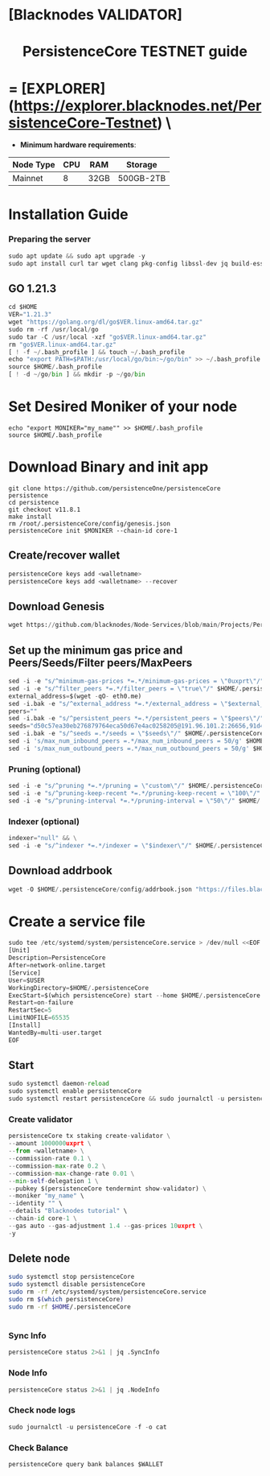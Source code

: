 [Blacknodes VALIDATOR]
=

<h1 align="center">PersistenceCore TESTNET guide</h1>



=
[EXPLORER]
(https://explorer.blacknodes.net/PersistenceCore-Testnet) \
=

- **Minimum hardware requirements**:

| Node Type |CPU | RAM  | Storage  | 
|-----------|----|------|----------|
| Mainnet   |   8|  32GB | 500GB-2TB |



# Installation Guide

### Preparing the server

```python
sudo apt update && sudo apt upgrade -y
sudo apt install curl tar wget clang pkg-config libssl-dev jq build-essential bsdmainutils git make ncdu gcc git jq chrony liblz4-tool -y
```

## GO 1.21.3
```python
cd $HOME
VER="1.21.3"
wget "https://golang.org/dl/go$VER.linux-amd64.tar.gz"
sudo rm -rf /usr/local/go
sudo tar -C /usr/local -xzf "go$VER.linux-amd64.tar.gz"
rm "go$VER.linux-amd64.tar.gz"
[ ! -f ~/.bash_profile ] && touch ~/.bash_profile
echo "export PATH=$PATH:/usr/local/go/bin:~/go/bin" >> ~/.bash_profile
source $HOME/.bash_profile
[ ! -d ~/go/bin ] && mkdir -p ~/go/bin
```

# Set Desired Moniker of your node
```
echo "export MONIKER="my_name"" >> $HOME/.bash_profile
source $HOME/.bash_profile
```

# Download Binary and init app
```
git clone https://github.com/persistenceOne/persistenceCore persistence
cd persistence
git checkout v11.8.1
make install
rm /root/.persistenceCore/config/genesis.json
persistenceCore init $MONIKER --chain-id core-1
```


## Create/recover wallet
```python
persistenceCore keys add <walletname>
persistenceCore keys add <walletname> --recover
```

## Download Genesis
```python
wget https://github.com/blacknodes/Node-Services/blob/main/Projects/PersistenceCore/genesis.json -O $HOME/.persistenceCore/config/genesis.json
```


## Set up the minimum gas price and Peers/Seeds/Filter peers/MaxPeers
```python
sed -i -e "s/^minimum-gas-prices *=.*/minimum-gas-prices = \"0uxprt\"/" $HOME/.persistenceCore/config/app.toml
sed -i -e "s/^filter_peers *=.*/filter_peers = \"true\"/" $HOME/.persistenceCore/config/config.toml
external_address=$(wget -qO- eth0.me) 
sed -i.bak -e "s/^external_address *=.*/external_address = \"$external_address:26656\"/" $HOME/.persistenceCore/config/config.toml
peers=""
sed -i.bak -e "s/^persistent_peers *=.*/persistent_peers = \"$peers\"/" $HOME/.persistenceCore/config/config.toml
seeds="d50c57ea30eb276879764eca50d67e4ac0258205@191.96.101.2:26656,91d4802dfc07466e481d51a63150462125cf1800@65.108.122.246:26696,e652da08b29ffd4410c2ec12aa576f4dd51a1edd@45.136.30.227:26656"
sed -i.bak -e "s/^seeds =.*/seeds = \"$seeds\"/" $HOME/.persistenceCore/config/config.toml
sed -i 's/max_num_inbound_peers =.*/max_num_inbound_peers = 50/g' $HOME/.persistenceCore/config/config.toml
sed -i 's/max_num_outbound_peers =.*/max_num_outbound_peers = 50/g' $HOME/.persistenceCore/config/config.toml
```

### Pruning (optional)
```python
sed -i -e "s/^pruning *=.*/pruning = \"custom\"/" $HOME/.persistenceCore/config/app.toml
sed -i -e "s/^pruning-keep-recent *=.*/pruning-keep-recent = \"100\"/" $HOME/.persistenceCore/config/app.toml
sed -i -e "s/^pruning-interval *=.*/pruning-interval = \"50\"/" $HOME/.persistenceCore/config/app.toml
```


### Indexer (optional) 
```python
indexer="null" && \
sed -i -e "s/^indexer *=.*/indexer = \"$indexer\"/" $HOME/.persistenceCore/config/config.toml
```

## Download addrbook
```python
wget -O $HOME/.persistenceCore/config/addrbook.json "https://files.blacknodes.net/persistenceCore/addrbook.json"
```


# Create a service file
```python
sudo tee /etc/systemd/system/persistenceCore.service > /dev/null <<EOF
[Unit]
Description=PersistenceCore
After=network-online.target
[Service]
User=$USER
WorkingDirectory=$HOME/.persistenceCore
ExecStart=$(which persistenceCore) start --home $HOME/.persistenceCore
Restart=on-failure
RestartSec=5
LimitNOFILE=65535
[Install]
WantedBy=multi-user.target
EOF
```

## Start
```python
sudo systemctl daemon-reload
sudo systemctl enable persistenceCore
sudo systemctl restart persistenceCore && sudo journalctl -u persistenceCore -f
```

### Create validator
```python
persistenceCore tx staking create-validator \
--amount 1000000uxprt \
--from <walletname> \
--commission-rate 0.1 \
--commission-max-rate 0.2 \
--commission-max-change-rate 0.01 \
--min-self-delegation 1 \
--pubkey $(persistenceCore tendermint show-validator) \
--moniker "my_name" \
--identity "" \
--details "Blacknodes tutorial" \
--chain-id core-1 \
--gas auto --gas-adjustment 1.4 --gas-prices 10uxprt \
-y
```

## Delete node
```bash
sudo systemctl stop persistenceCore
sudo systemctl disable persistenceCore
sudo rm -rf /etc/systemd/system/persistenceCore.service
sudo rm $(which persistenceCore)
sudo rm -rf $HOME/.persistenceCore

```
#
### Sync Info
```python
persistenceCore status 2>&1 | jq .SyncInfo
```
### Node Info
```python
persistenceCore status 2>&1 | jq .NodeInfo
```
### Check node logs
```python
sudo journalctl -u persistenceCore -f -o cat
```
### Check Balance
```python
persistenceCore query bank balances $WALLET
```

